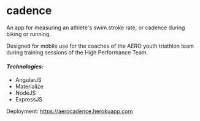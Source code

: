 # cadence
An app for measuring an athlete's swim stroke rate, or cadence during biking or running.

Designed for mobile use for the coaches of the AERO youth triathlon team during training sessions of the High Performance Team.

#### _Technologies:_
* AngularJS
* Materialize
* NodeJS
* ExpressJS

Deployment: https://aerocadence.herokuapp.com


